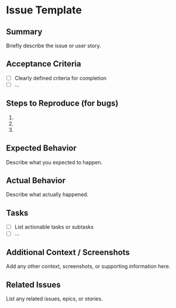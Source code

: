 # Issue Template

## Summary
Briefly describe the issue or user story.

## Acceptance Criteria
- [ ] Clearly defined criteria for completion
- [ ] ...

## Steps to Reproduce (for bugs)
1. 
2. 
3. 

## Expected Behavior
Describe what you expected to happen.

## Actual Behavior
Describe what actually happened.

## Tasks
- [ ] List actionable tasks or subtasks
- [ ] ...

## Additional Context / Screenshots
Add any other context, screenshots, or supporting information here.

## Related Issues
List any related issues, epics, or stories. 